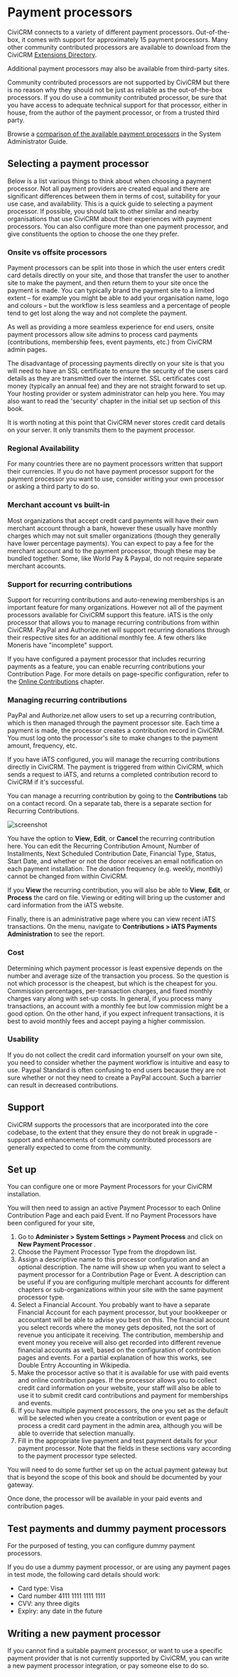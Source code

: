 # Payment processors

CiviCRM connects to a variety of different payment processors. Out-of-the-box, it comes with support for approximately 15 payment processors. Many other community contributed processors are available to download from the CiviCRM [Extensions Directory](https://civicrm.org/extensions).

Additional payment processors may also be available from third-party sites.

Community contributed processors are not supported by CiviCRM but there is no reason why they should not be just as reliable as the out-of-the-box processors. If you do use a community contributed processor, be sure that you have access to adequate technical support for that processor, either in house, from the author of the payment processor, or from a trusted third party.

Browse a [comparison of the available payment processors](https://docs.civicrm.org/sysadmin/en/latest/setup/payment-processors/#comparison) in the System Administrator Guide.

## Selecting a payment processor

Below is a list various things to think about when choosing a payment
processor. Not all payment providers are created equal and there
are significant differences between them in terms of cost, suitability
for your use case, and availability. This is a quick guide to selecting
a payment processor.  If possible, you should talk to other similar and
nearby organisations that use CiviCRM about their experiences with
payment processors. You can also configure more than one payment
processor, and give constituents the option to choose the one they
prefer.

### Onsite vs offsite processors

Payment processors can be split into those in which the user enters
credit card details directly on your site, and those that transfer the
user to another site to make the payment, and then return them to your
site once the payment is made. You can typically brand the payment site
to a limited extent – for example you might be able to add your
organisation name, logo and colours – but the workflow is less seamless
and a percentage of people tend to get lost along the way and not
complete the payment.

As well as providing a more seamless experience for end users, onsite
payment processors allow site admins to process card payments
(contributions, membership fees, event payments, etc.) from CiviCRM
admin pages.

The disadvantage of processing payments directly on your site is that
you will need to have an SSL certificate to ensure the security of the
users card details as they are transmitted over the internet. SSL
certificates cost money (typically an annual fee) and they are not
straight forward to set up. Your hosting provider or system
administrator can help you here. You may also want to read the
'security' chapter in the initial set up section of this book.

It is worth noting at this point that CiviCRM never stores credit card
details on your server. It only transmits them to the payment
processor.

### Regional Availability

For many countries there are no payment processors written that support
their currencies. If you do not have payment processor support for the
payment processor you want to use, consider writing your own processor
or asking a third party to do so.

### Merchant account vs built-in

Most organizations that accept credit card payments will have their own
merchant account through a bank, however these usually have monthly
charges which may not suit smaller organizations (though they generally
have lower percentage payments). You can expect to pay a fee for the
merchant account and to the payment processor, though these may be
bundled together. Some, like World Pay & Paypal, do not require separate
merchant accounts.

### Support for recurring contributions

Support for recurring contributions and auto-renewing memberships is an
important feature for many organizations. However not all of the payment
processors available for CiviCRM support this feature. iATS is the only processor that allows you to manage recurring contributions from within CiviCRM. PayPal and Authorize.net will support recurring donations through their respective sites for an additional monthly fee. A few others like Moneris have "incomplete" support.

If you have configured a payment processor that includes recurring payments as a feature, you can enable recurring contributions your Contribution Page. For more details on page-specific configuration, refer to the [Online Contributions](online-contributions.md#setting-up-a-contribution-page-full-details) chapter.


### Managing recurring contributions

PayPal and Authorize.net allow users to set up a recurring contribution, which is then managed through the payment processor site. Each time a payment is made, the processor creates a contribution record in CiviCRM. You must log onto the processor's site to make changes to the payment amount, frequency, etc.

If you have iATS configured, you will manage the recurring contributions directly in CiviCRM. The payment is triggered from within CiviCRM, which sends a request to iATS, and returns a completed contribution record to CiviCRM if it's successful.

You can manage a recurring contribution by going to the **Contributions** tab on a contact record. On a separate tab, there is a separate section for Recurring Contributions.

![screenshot](../img/RecurringContributions.png)

You have the option to **View**, **Edit**, or **Cancel** the recurring contribution here. You can edit the Recurring Contribution Amount, Number of Installments, Next Scheduled Contribution Date, Financial Type, Status, Start Date, and whether or not the donor receives an email notification on each payment installation. The donation frequency (e.g. weekly, monthly) cannot be changed from within CiviCRM.

If you **View** the recurring contribution, you will also be able to **View**, **Edit**, or **Process** the card on file. Viewing or editing will bring up the customer and card information from the iATS website.

Finally, there is an administrative page where you can view recent iATS transactions. On the menu, navigate to **Contributions > iATS Payments Administration** to see the report.


### Cost

Determining which payment processor is least expensive depends on the
number and average size of the transaction you process. So the question
is not which processor is the cheapest, but which is the cheapest for
you. Commission percentages, per-transaction charges, and fixed monthly
charges vary along with set-up costs. In general, if you process many
transactions, an account with a monthly fee but low commission might be
a good option. On the other hand, if you expect infrequent transactions,
it is best to avoid monthly fees and accept paying a higher commission.

### Usability

If you do not collect the credit card information yourself on your own
site, you need to consider whether the payment workflow is intuitive and
easy to use. Paypal Standard is often confusing to end users because
they are not sure whether or not they need to create a PayPal account.
Such a barrier can result in decreased contributions.

## Support

CiviCRM supports the processors that are incorporated into the core
codebase, to the extent that they ensure they do not break in upgrade -
support and enhancements of community contributed processors are
generally expected to come from the community.

## Set up

You can configure one or more Payment Processors for your CiviCRM
installation.

You will then need to assign an active Payment Processor to each Online
Contribution Page and each paid Event. If no Payment Processors have
been configured for your site,

1.  Go to **Administer > System Settings > Payment Process** and
    click on **New Payment Processor** .
2. Choose the Payment Processor Type from the dropdown list.
3.  Assign a descriptive name to this processor configuration and an
    optional description. The name will show up when you want to select
    a payment processor for a Contribution Page or Event. A description
    can be useful if you are configuring multiple merchant accounts for
    different chapters or sub-organizations within your site with the
    same payment processor type.
4.  Select a Financial Account. You probably want to have a separate
    Financial Account for each payment processor, but your bookkeeper or
    accountant will be able to advise you best on this. The financial
    account you select records where the money gets deposited, not the
    sort of revenue you anticipate it receiving. The contribution,
    membership and event money you receive will also get recorded into
    different revenue financial accounts as well, based on the
    configuration of contribution pages and events. For a partial
    explanation of how this works, see Double Entry Accounting in
    Wikipedia.
5.  Make the processor active so that it is available for use with paid
    events and online contribution pages. If the processor allows you to
    collect credit card information on your website, your staff will
    also be able to use it to submit credit card contributions and
    payment for memberships and events.
6.  If you have multiple payment processors, the one you set as the default
    will be selected when you create a contribution or event page or process a
    credit card payment in the admin area, although you will be able to
    override that selection manually.
7.  Fill in the appropriate live payment and test payment details for your
    payment processor. Note that the fields in these sections vary according to
    the payment processor type selected.

You will need to do some further set up on the actual payment gateway but that
is beyond the scope of this book and should be documented by your gateway.

Once done, the processor will be available in your paid events and
contribution pages.

## Test payments and dummy payment processors

For the purposed of testing, you can configure dummy payment processors.

If you do use a dummy payment processor, or are using any payment pages
in test mode, the following card details should work:

-   Card type: Visa
-   Card number 4111 1111 1111 1111
-   CVV: any three digits
-   Expiry: any date in the future

## Writing a new payment processor

If you cannot find a suitable payment processor, or want to use a
specific payment provider that is not currently supported by CiviCRM,
you can write a new payment processor integration, or pay someone else
to do so.
